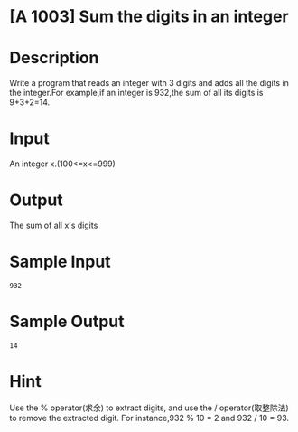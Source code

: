 # [A 1003] Sum the digits in an integer

# Description

Write a program that reads an integer with 3 digits and adds all the digits in the integer.For example,if an integer is 932,the sum of all its digits is 9+3+2=14.

# Input

An integer x.(100<=x<=999)

# Output

The sum of all x's digits

# Sample Input

```
932
```

# Sample Output

```
14
```

# Hint

Use the % operator(求余) to extract digits, and use the / operator(取整除法) to remove the extracted digit. For instance,932 % 10 = 2 and 932 / 10 = 93.